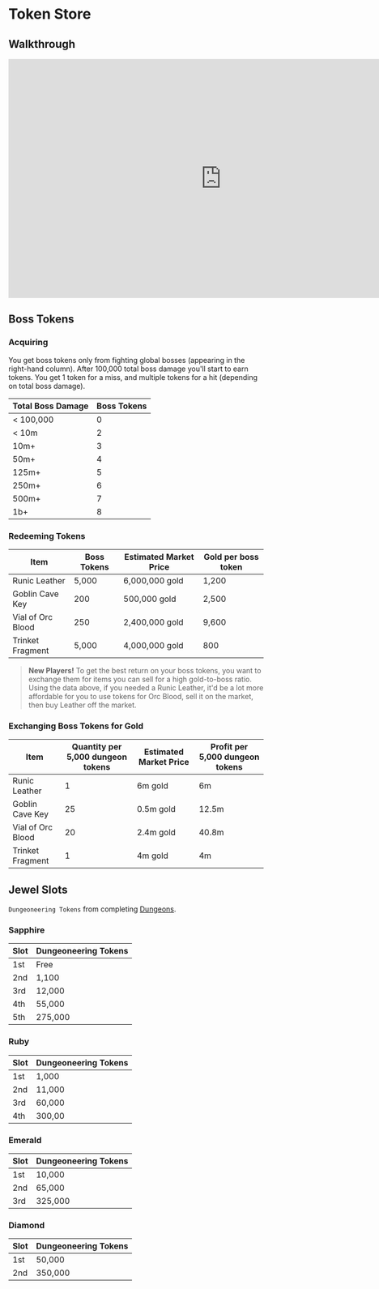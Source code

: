 # Token Store

## Walkthrough

<iframe width="840" height="472" src="https://www.youtube.com/embed/JvlgmSEKuYQ" title="YouTube video player" frameborder="0" allow="accelerometer; autoplay; clipboard-write; encrypted-media; gyroscope; picture-in-picture" allowfullscreen></iframe>

## Boss Tokens

### Acquiring

You get boss tokens only from fighting global bosses (appearing in the right-hand column). After 100,000 total boss damage you'll start to earn tokens. You get 1 token for a miss, and multiple tokens for a hit (depending on total boss damage).

| Total Boss Damage | Boss Tokens
| ----------------- | -----------
| < 100,000 | 0 
| < 10m | 2
| 10m+ | 3 
| 50m+ | 4 
| 125m+ | 5 
| 250m+ | 6 
| 500m+ | 7 
| 1b+ | 8 

### Redeeming Tokens

| Item | Boss Tokens | Estimated Market Price | Gold per boss token
| ---- | ----------- | ---------------------- | --------------------
| Runic Leather | 5,000 | 6,000,000 gold | 1,200
| Goblin Cave Key | 200 | 500,000 gold | 2,500
| Vial of Orc Blood | 250 | 2,400,000 gold | 9,600
| Trinket Fragment | 5,000 | 4,000,000 gold | 800

> **New Players!** To get the best return on your boss tokens, you want to exchange them for items you can sell for a high gold-to-boss ratio. Using the data above, if you needed a Runic Leather, it'd be a lot more affordable for you to use tokens for Orc Blood, sell it on the market, then buy Leather off the market.

### Exchanging Boss Tokens for Gold

| Item |Quantity per 5,000 dungeon tokens | Estimated Market Price | Profit per 5,000 dungeon tokens
| ---- | ----------- | ---------------------- | --------------------
| Runic Leather | 1 | 6m gold | 6m
| Goblin Cave Key | 25 | 0.5m gold | 12.5m
| Vial of Orc Blood | 20 | 2.4m gold | 40.8m
| Trinket Fragment | 1 | 4m gold | 4m


## Jewel Slots

`Dungeoneering Tokens` from completing [Dungeons](#dungeons.md).

### Sapphire

| Slot |  Dungeoneering Tokens
| --- | ----
| 1st | Free
| 2nd | 1,100
| 3rd | 12,000
| 4th | 55,000
| 5th | 275,000

### Ruby

| Slot |  Dungeoneering Tokens
| --- | ----
| 1st | 1,000
| 2nd | 11,000
| 3rd | 60,000
| 4th | 300,00

### Emerald

| Slot |  Dungeoneering Tokens
| --- | ----
| 1st | 10,000
| 2nd | 65,000
| 3rd | 325,000

### Diamond

| Slot |  Dungeoneering Tokens
| --- | ----
| 1st | 50,000
| 2nd | 350,000
